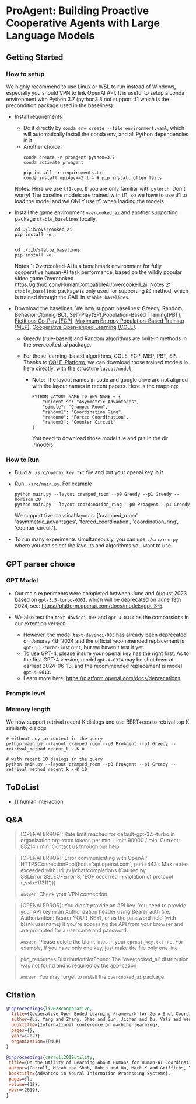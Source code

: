 # ProAgent: Building Proactive Cooperative Agents with Large Language Models

## Getting Started

### How to setup
We highly recommend to use Linux or WSL to run instead of Windows, especially you should VPN to link OpenAI API.
It is useful to setup a conda environment with Python 3.7 (python3.8 not support tf1 which is the precondition package used in the baselines):
- Install requirements
    - Do it directly by `conda env create --file environment.yaml`, which will automatically install the conda env, and all Python dependencies in it.
    - Another choice:
        ```
        conda create -n proagent python=3.7
        conda activate proagent

        pip install -r requirements.txt 
        conda install mpi4py==3.1.4 # pip install often fails
        ```

    Notes: Here we use `tf1-cpu`. If you are only familiar with `pytorch`. Don't worry! The baseline models are trained with tf1, so we have to use tf1 to load the model and we ONLY use tf1 when loading the models.

- Install the game environment `overcooked_ai` and another supporting package `stable_baselines` locally.
    ```
    cd ./lib/overcooked_ai
    pip install -e .

    
    cd ./lib/stable_baselines
    pip install -e .
    ```
    Notes 1: Overcooked-AI is a benchmark environment for fully cooperative human-AI task performance, based on the wildly popular video game Overcooked. https://github.com/HumanCompatibleAI/overcooked_ai.
    Notes 2: `stable_baselines` package is only used for supporting `BC` method, which is trained through the GAIL in `stable_baselines`. 


- Download the baselines. We now support baselines: Greedy, Random, Behavior Cloning(BC), Self-Play(SP),Population-Based Training(PBT), [Fictitious Co-Play (FCP)](https://arxiv.org/abs/2110.08176), [Maximum Entropy Population-Based Training (MEP)](https://arxiv.org/abs/2112.11701), [Cooperative Open-ended Learning (COLE)](https://arxiv.org/abs/2302.04831).
    - Greedy (rule-based) and Random algorithms are built-in methods in the *overcooked_ai* package.
    - For those learning-based algorithms, COLE, FCP, MEP, PBT, SP. Thanks to [COLE-Platform](https://github.com/liyang619/COLE-Platform), we can download those trained models in [here](https://drive.google.com/drive/folders/1s88a_muyG6pVlfcKDKop6R1Fhxr8dcGH) directly, with the structure `layout/model`. 

        - Note: The layout names in code and google drive are not aligned with the layout names in recent papers. Here is the mapping:
            ```
            PYTHON_LAYOUT_NAME_TO_ENV_NAME = {
                "unident_s": "Asymmetric Advantages",
                "simple": "Cramped Room",
                "random1": "Coordination Ring",
                "random0": "Forced Coordination",
                "random3": "Counter Circuit"
            }
            ```
            You need to download those model file and put in the dir ./models.

### How to Run

- Build a `./src/openai_key.txt` file and put your openai key in it. 
- Run `./src/main.py`. For example

    ```
    python main.py --layout cramped_room --p0 Greedy --p1 Greedy --horizon 20
    python main.py --layout coordination_ring --p0 ProAgent --p1 Greedy
    ```
    We support five classical layouts: ['cramped_room', 'asymmetric_advantages', 'forced_coordination', 'coordination_ring', 'counter_circuit'].

- To run many experiments simultaneously, you can use `./src/run.py` where you can select the layouts and algorithms you want to use.



## GPT parser choice

### GPT Model 

- Our main experiments were completed between June and August 2023 based on `gpt-3.5-turbo-0301`, which will be deprecated on June 13th 2024, see: https://platform.openai.com/docs/models/gpt-3-5.

- We also test the `text-davinci-003` and `gpt-4-0314` as the comparsions in our extention version. 
    - However, the model `text-davinci-003` has already been deprecated on Januray 4th 2024 and the official recommended replacement is `gpt-3.5-turbo-instruct`, but we haven't test it yet. 
    - To use GPT-4, please insure your openai key has the right first. As to the first GPT-4 version, model `gpt-4-0314` may be shutdown at earliest 2024-06-13, and the recommended replacement is model `gpt-4-0613`.
    - Learn more here: https://platform.openai.com/docs/deprecations. 

### Prompts level 

### Memory length
We now support retrival recent K dialogs and use BERT+cos to retrival top K similarity dialogs
```
# without any in-context in the query
python main.py --layout cramped_room --p0 ProAgent --p1 Greedy --retrival_method recent_k --K 0

# with recent 10 dialogs in the query
python main.py --layout cramped_room --p0 ProAgent --p1 Greedy --retrival_method recent_k --K 10
```

## ToDoList
- []  human interaction


## Q&A 

> [OPENAI ERROR]: Rate limit reached for default-gpt-3.5-turbo in organization org-xxxx tokens per min. Limit: 90000 / min. Current: 88214 / min. Contact us through our help

> [OPENAI ERROR]: Error communicating with OpenAI: HTTPSConnectionPool(host='api.openai.com', port=443): Max retries exceeded with url: /v1/chat/completions (Caused by       
SSLError(SSLEOFError(8, 'EOF occurred in violation of protocol (_ssl.c:1131)')))
>
> `Answer`: Check your VPN connection.

> [OPENAI ERROR]: You didn't provide an API key. You need to provide your API key in an Authorization header using Bearer
auth (i.e. Authorization: Bearer YOUR_KEY), or as the password field (with blank username) if you're accessing the API
from your browser and are prompted for a username and password.
>
> `Answer`: Please delete the blank lines in your `openai_key.txt` file. For example, if you have only one key, just make the file only one line.

> pkg_resources.DistributionNotFound: The 'overcooked_ai' distribution was not found and is required by the application
>
> `Answer`: You may forget to install the `overcooked_ai` package.


## Citation

```bibtex
@inproceedings{li2023cooperative,
  title={Cooperative Open-Ended Learning Framework for Zero-Shot Coordination},
  author={Li, Yang and Zhang, Shao and Sun, Jichen and Du, Yali and Wen, Ying and Wang, Xinbing and Pan, Wei},
  booktitle={International conference on machine learning},
  pages={},
  year={2023},
  organization={PMLR}
}

@inproceedings{carroll2019utility,
 title={On the Utility of Learning About Humans for Human-AI Coordination},
 author={Carroll, Micah and Shah, Rohin and Ho, Mark K and Griffiths, Tom and Seshia, Sanjit and Abbeel, Pieter and Dragan, Anca},
 booktitle={Advances in Neural Information Processing Systems},
 pages={},
 volume={32},
 year={2019},
}
```

